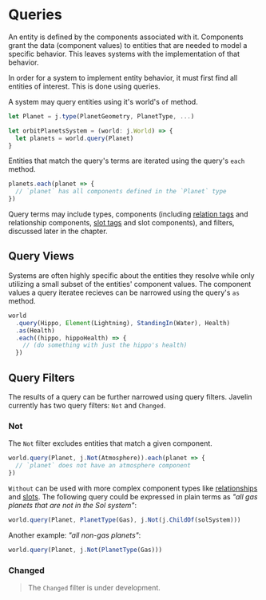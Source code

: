 # Queries

An entity is defined by the components associated with it. Components grant the data (component values) to entities that are needed to model a specific behavior. This leaves systems with the implementation of that behavior.

In order for a system to implement entity behavior, it must first find all entities of interest. This is done using queries.

A system may query entities using it's world's `of` method.

```ts
let Planet = j.type(PlanetGeometry, PlanetType, ...)

let orbitPlanetsSystem = (world: j.World) => {
  let planets = world.query(Planet)
}
```

Entities that match the query's terms are iterated using the query's `each` method.

```ts
planets.each(planet => {
  // `planet` has all components defined in the `Planet` type
})
```

Query terms may include types, components (including [relation tags](./components-relationships.md) and relationship components, [slot tags](./components-enums.md) and slot components), and filters, discussed later in the chapter.

## Query Views

Systems are often highly specific about the entities they resolve while only utilizing a small subset of the entities' component values. The component values a query iteratee recieves can be narrowed using the query's `as` method.

```ts
world
  .query(Hippo, Element(Lightning), StandingIn(Water), Health)
  .as(Health)
  .each((hippo, hippoHealth) => {
    // (do something with just the hippo's health)
  })
```

## Query Filters

The results of a query can be further narrowed using query filters. Javelin currently has two query filters: `Not` and `Changed`.

### Not

The `Not` filter excludes entities that match a given component.

```ts
world.query(Planet, j.Not(Atmosphere)).each(planet => {
  // `planet` does not have an atmosphere component
})
```

`Without` can be used with more complex component types like [relationships](./components-relationships.md) and [slots](./components-enums.md). The following query could be expressed in plain terms as _"all gas planets that are not in the Sol system"_:

```ts
world.query(Planet, PlanetType(Gas), j.Not(j.ChildOf(solSystem)))
```

Another example: _"all non-gas planets"_:

```ts
world.query(Planet, j.Not(PlanetType(Gas)))
```

### Changed

> The `Changed` filter is under development.
